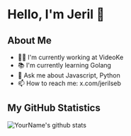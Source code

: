 # Hello, I'm Jeril 👋

## About Me
- 👨‍💻 I'm currently working at VideoKe
- 📚 I'm currently learning Golang
- 💬 Ask me about Javascript, Python
- 📫 How to reach me: x.com/jerilseb

## My GitHub Statistics

![YourName's github stats](https://github-readme-stats.vercel.app/api?username=jerilseb&show_icons=true)
